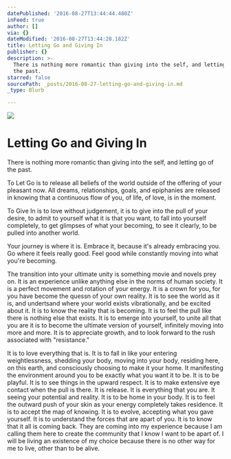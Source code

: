 ```yaml
---
datePublished: '2016-08-27T13:44:44.480Z'
inFeed: true
author: []
via: {}
dateModified: '2016-08-27T13:44:28.182Z'
title: Letting Go and Giving In
publisher: {}
description: >-
  There is nothing more romantic than giving into the self, and letting go of
  the past.
starred: false
sourcePath: _posts/2016-08-27-letting-go-and-giving-in.md
_type: Blurb

---
```

![](https://the-grid-user-content.s3-us-west-2.amazonaws.com/d9e945fb-907a-40a5-8e7e-27f98a607e4f.jpg)

# Letting Go and Giving In

There is nothing more romantic than giving into the self, and letting go of the past.

To Let Go is to release all beliefs of the world outside of the offering of your pleasant now. All dreams, relationships, goals, and epiphanies are released in knowing that a continuous flow of you, of life, of love, is in the moment.

To Give In is to love without judgement, it is to give into the pull of your desire, to admit to yourself what it is that you want, to fall into yourself completely, to get glimpses of what your becoming, to see it clearly, to be pulled into another world.

Your journey is where it is. Embrace it, because it's already embracing you. Go where it feels really good. Feel good while constantly moving into what you're becoming.

The transition into your ultimate unity is something movie and novels prey on. It is an experience unlike anything else in the norms of human society. It is a perfect movement and rotation of your energy. It is a crown for you, for you have become the quessn of your own reality. It is to see the world as it is, and undertsand where your world exists vibrationally, and be excited about it. It is to know the reality that is becoming. It is to feel the pull like there is nothing else that exists. It is to emerge into yourself, to unite all that you are it is to become the ultimate version of yourself, infinitely moving into more and more. It is to appreciate growth, and to look forward to the rush associated with "resistance."

It is to love everything that is. It is to fall in like your entering weightlessness, shedding your body, moving into your body, residing here, on this earth, and consciously choosing to make it your home. It manifesting the environment around you to be exactly what you want it to be. It is to be playful. It is to see things in the upward respect. It is to make extensive eye contact when the pull is there. It is release. It is everything that you are. It seeing your potential and reality. It is to be home in your body. It is to feel the outward push of your skin as your energy completely takes residence. It is to accept the map of knowing. It is to evolve, accepting what you gave yourself. It is to understand the forces that are apart of you. It is to know that it all is coming back. They are coming into my experience because I am calling them here to create the community that I know I want to be apart of. I will be living an existence of my choice because there is no other way for me to live, other than to be alive.